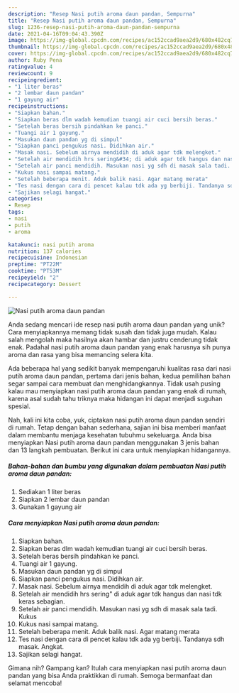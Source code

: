 ```yaml
---
description: "Resep Nasi putih aroma daun pandan, Sempurna"
title: "Resep Nasi putih aroma daun pandan, Sempurna"
slug: 1236-resep-nasi-putih-aroma-daun-pandan-sempurna
date: 2021-04-16T09:04:43.390Z
image: https://img-global.cpcdn.com/recipes/ac152ccad9aea2d9/680x482cq70/nasi-putih-aroma-daun-pandan-foto-resep-utama.jpg
thumbnail: https://img-global.cpcdn.com/recipes/ac152ccad9aea2d9/680x482cq70/nasi-putih-aroma-daun-pandan-foto-resep-utama.jpg
cover: https://img-global.cpcdn.com/recipes/ac152ccad9aea2d9/680x482cq70/nasi-putih-aroma-daun-pandan-foto-resep-utama.jpg
author: Ruby Pena
ratingvalue: 4
reviewcount: 9
recipeingredient:
- "1 liter beras"
- "2 lembar daun pandan"
- "1 gayung air"
recipeinstructions:
- "Siapkan bahan."
- "Siapkan beras dlm wadah kemudian tuangi air cuci bersih beras."
- "Setelah beras bersih pindahkan ke panci."
- "Tuangi air 1 gayung."
- "Masukan daun pandan yg di simpul"
- "Siapkan panci pengukus nasi. Didihkan air."
- "Masak nasi. Sebelum airnya mendidih di aduk agar tdk melengket."
- "Setelah air mendidih hrs sering&#34; di aduk agar tdk hangus dan nasi tdk keras sebagian."
- "Setelah air panci mendidih. Masukan nasi yg sdh di masak sala tadi. Kukus"
- "Kukus nasi sampai matang."
- "Setelah beberapa menit. Aduk balik nasi. Agar matang merata"
- "Tes nasi dengan cara di pencet kalau tdk ada yg berbiji. Tandanya sdh masak. Angkat."
- "Sajikan selagi hangat."
categories:
- Resep
tags:
- nasi
- putih
- aroma

katakunci: nasi putih aroma 
nutrition: 137 calories
recipecuisine: Indonesian
preptime: "PT22M"
cooktime: "PT53M"
recipeyield: "2"
recipecategory: Dessert

---
```



![Nasi putih aroma daun pandan](https://img-global.cpcdn.com/recipes/ac152ccad9aea2d9/680x482cq70/nasi-putih-aroma-daun-pandan-foto-resep-utama.jpg)

Anda sedang mencari ide resep nasi putih aroma daun pandan yang unik? Cara menyiapkannya memang tidak susah dan tidak juga mudah. Kalau salah mengolah maka hasilnya akan hambar dan justru cenderung tidak enak. Padahal nasi putih aroma daun pandan yang enak harusnya sih punya aroma dan rasa yang bisa memancing selera kita.



Ada beberapa hal yang sedikit banyak mempengaruhi kualitas rasa dari nasi putih aroma daun pandan, pertama dari jenis bahan, kedua pemilihan bahan segar sampai cara membuat dan menghidangkannya. Tidak usah pusing kalau mau menyiapkan nasi putih aroma daun pandan yang enak di rumah, karena asal sudah tahu triknya maka hidangan ini dapat menjadi suguhan spesial.


Nah, kali ini kita coba, yuk, ciptakan nasi putih aroma daun pandan sendiri di rumah. Tetap dengan bahan sederhana, sajian ini bisa memberi manfaat dalam membantu menjaga kesehatan tubuhmu sekeluarga. Anda bisa menyiapkan Nasi putih aroma daun pandan menggunakan 3 jenis bahan dan 13 langkah pembuatan. Berikut ini cara untuk menyiapkan hidangannya.

<!--inarticleads1-->

##### Bahan-bahan dan bumbu yang digunakan dalam pembuatan Nasi putih aroma daun pandan:

1. Sediakan 1 liter beras
1. Siapkan 2 lembar daun pandan
1. Gunakan 1 gayung air




<!--inarticleads2-->

##### Cara menyiapkan Nasi putih aroma daun pandan:

1. Siapkan bahan.
1. Siapkan beras dlm wadah kemudian tuangi air cuci bersih beras.
1. Setelah beras bersih pindahkan ke panci.
1. Tuangi air 1 gayung.
1. Masukan daun pandan yg di simpul
1. Siapkan panci pengukus nasi. Didihkan air.
1. Masak nasi. Sebelum airnya mendidih di aduk agar tdk melengket.
1. Setelah air mendidih hrs sering&#34; di aduk agar tdk hangus dan nasi tdk keras sebagian.
1. Setelah air panci mendidih. Masukan nasi yg sdh di masak sala tadi. Kukus
1. Kukus nasi sampai matang.
1. Setelah beberapa menit. Aduk balik nasi. Agar matang merata
1. Tes nasi dengan cara di pencet kalau tdk ada yg berbiji. Tandanya sdh masak. Angkat.
1. Sajikan selagi hangat.




Gimana nih? Gampang kan? Itulah cara menyiapkan nasi putih aroma daun pandan yang bisa Anda praktikkan di rumah. Semoga bermanfaat dan selamat mencoba!
